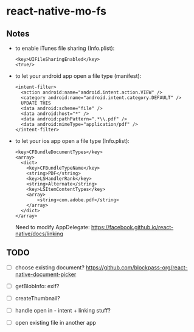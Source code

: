 # react-native-mo-fs

## Notes

- to enable iTunes file sharing (Info.plist):
  ```
  <key>UIFileSharingEnabled</key>
  <true/>
  ```

- to let your android app open a file type (manifest):
  ```
  <intent-filter>
    <action android:name="android.intent.action.VIEW" />
    <category android:name="android.intent.category.DEFAULT" />
    UPDATE THIS
    <data android:scheme="file" />
    <data android:host="*" />
    <data android:pathPattern=".*\\.pdf" />
    <data android:mimeType="application/pdf" />
  </intent-filter>
  ```

- to let your ios app open a file type (Info.plist):
  ```
  <key>CFBundleDocumentTypes</key>
  <array>
    <dict>
      <key>CFBundleTypeName</key>
      <string>PDF</string>
      <key>LSHandlerRank</key>
      <string>Alternate</string>
      <key>LSItemContentTypes</key>
      <array>
          <string>com.adobe.pdf</string>
      </array>
    </dict>
  </array>
  ```
  Need to modify AppDelegate: https://facebook.github.io/react-native/docs/linking

## TODO

- [ ] choose existing document?
  https://github.com/blockpass-org/react-native-document-picker

- [ ] getBlobInfo: exif?

- [ ] createThumbnail?

- [ ] handle open in - intent + linking stuff?

- [ ] open existing file in another app
